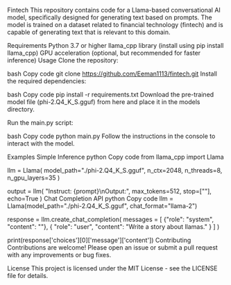 
Fintech
This repository contains code for a Llama-based conversational AI model, specifically designed for generating text based on prompts. The model is trained on a dataset related to financial technology (fintech) and is capable of generating text that is relevant to this domain.

Requirements
Python 3.7 or higher
llama_cpp library (install using pip install llama_cpp)
GPU acceleration (optional, but recommended for faster inference)
Usage
Clone the repository:

bash
Copy code
git clone https://github.com/Eeman1113/fintech.git
Install the required dependencies:

bash
Copy code
pip install -r requirements.txt
Download the pre-trained model file (phi-2.Q4_K_S.gguf) from here and place it in the models directory.

Run the main.py script:

bash
Copy code
python main.py
Follow the instructions in the console to interact with the model.

Examples
Simple Inference
python
Copy code
from llama_cpp import Llama

llm = Llama(
    model_path="./phi-2.Q4_K_S.gguf",
    n_ctx=2048,
    n_threads=8,
    n_gpu_layers=35
)

output = llm(
    "Instruct: {prompt}\nOutput:",
    max_tokens=512,
    stop=["</s>"],
    echo=True
)
Chat Completion API
python
Copy code
llm = Llama(model_path="./phi-2.Q4_K_S.gguf", chat_format="llama-2")

response = llm.create_chat_completion(
    messages = [
        {"role": "system", "content": ""},
        {
            "role": "user",
            "content": "Write a story about llamas."
        }
    ]
)

print(response['choices'][0]['message']['content'])
Contributing
Contributions are welcome! Please open an issue or submit a pull request with any improvements or bug fixes.

License
This project is licensed under the MIT License - see the LICENSE file for details.
